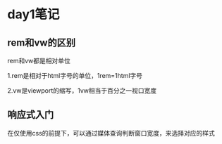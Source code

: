 # day1笔记 
## rem和vw的区别
rem和vw都是相对单位  

1.rem是相对于html字号的单位，1rem=1html字号  

2.vw是viewport的缩写，1vw相当于百分之一视口宽度

## 响应式入门
在仅使用css的前提下，可以通过媒体查询判断窗口宽度，来选择对应的样式

